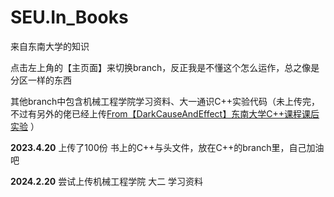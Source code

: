 # SEU.In_Books
来自东南大学的知识

点击左上角的【主页面】来切换branch，反正我是不懂这个怎么运作，总之像是分区一样的东西

其他branch中包含机械工程学院学习资料、大一通识C++实验代码（未上传完，不过有另外的佬已经上传[From【DarkCauseAndEffect】东南大学C++课程课后实验](https://github.com/DarkCauseAndEffect/Programming-and-Languages) ）

**2023.4.20** 上传了100份 书上的C++与头文件，放在C++的branch里，自己加油吧

**2024.2.20** 尝试上传机械工程学院 大二 学习资料
